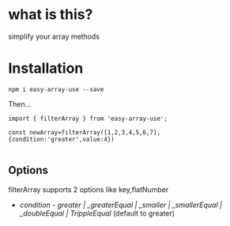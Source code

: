# what is this?

simplify your array methods

# Installation

`npm i easy-array-use --save`

Then...

```
import { filterArray } from 'easy-array-use';

const newArray=filterArray([1,2,3,4,5,6,7],{condition:'greater',value:4})


```

## Options

filterArray supports 2 options like key,flatNumber

- _condition_ - _greater | \_greaterEqual | \_smaller | \_smallerEqual | \_doubleEqual | TrippleEqual_ (default to greater)
